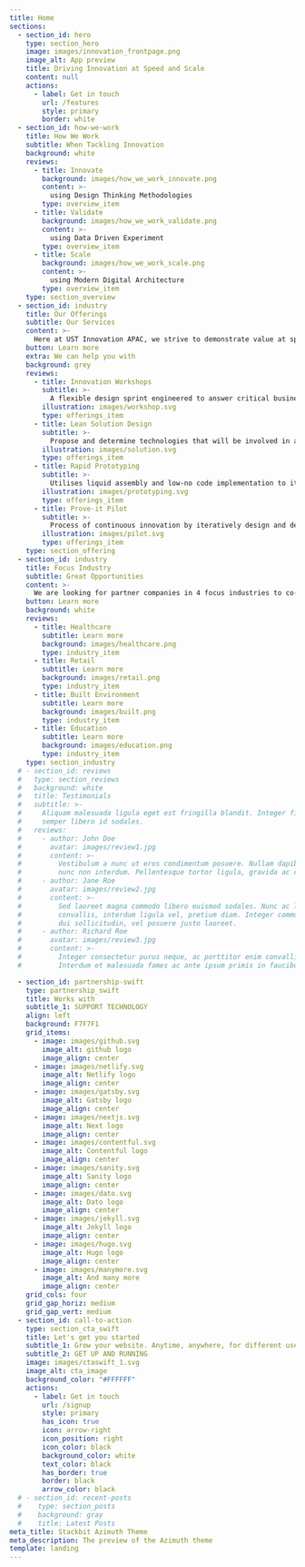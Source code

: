 ```yaml
---
title: Home
sections:
  - section_id: hero
    type: section_hero
    image: images/innovation_frontpage.png
    image_alt: App preview
    title: Driving Innovation at Speed and Scale
    content: null
    actions:
      - label: Get in touch
        url: /features
        style: primary
        border: white
  - section_id: how-we-work
    title: How We Work
    subtitle: When Tackling Innovation
    background: white
    reviews:
      - title: Innovate
        background: images/how_we_work_innovate.png
        content: >-
          using Design Thinking Methodologies
        type: overview_item
      - title: Validate
        background: images/how_we_work_validate.png
        content: >-
          using Data Driven Experiment
        type: overview_item
      - title: Scale
        background: images/how_we_work_scale.png
        content: >-
          using Modern Digital Architecture
        type: overview_item
    type: section_overview
  - section_id: industry
    title: Our Offerings
    subtitle: Our Services
    content: >-
      Here at UST Innovation APAC, we strive to demonstrate value at speed. Our offerings seek to help you identify the right problem statements, design innovative yet scalable solutions, and rapidly prototyping to validate and iterate continuously.
    button: Learn more
    extra: We can help you with
    background: grey
    reviews:
      - title: Innovation Workshops
        subtitle: >-
          A flexible design sprint engineered to answer critical business questions through design, prototyping, and testing ideas with customer.
        illustration: images/workshop.svg
        type: offerings_item
      - title: Lean Solution Design
        subtitle: >-
          Propose and determine technologies that will be involved in actionable plans that solve your every business requirements identified.
        illustration: images/solution.svg
        type: offerings_item
      - title: Rapid Prototyping
        subtitle: >-
          Utilises liquid assembly and low-no code implementation to iteratively churn out sufficiently complex solutions in short time spans, reaching potential solutions early and at minimal costs.
        illustration: images/prototyping.svg
        type: offerings_item
      - title: Prove-it Pilot
        subtitle: >-
          Process of continuous innovation by iteratively design and deliver validated innovation solution through rapid iterative development and data driven experimentation.
        illustration: images/pilot.svg
        type: offerings_item
    type: section_offering
  - section_id: industry
    title: Focus Industry
    subtitle: Great Opportunities
    content: >-
      We are looking for partner companies in 4 focus industries to co-design and co-develop innovative solutions to solve industry business problems.
    button: Learn more
    background: white
    reviews:
      - title: Healthcare
        subtitle: Learn more
        background: images/healthcare.png
        type: industry_item
      - title: Retail
        subtitle: Learn more
        background: images/retail.png
        type: industry_item
      - title: Built Environment
        subtitle: Learn more
        background: images/built.png
        type: industry_item
      - title: Education
        subtitle: Learn more
        background: images/education.png
        type: industry_item
    type: section_industry
  # - section_id: reviews
  #   type: section_reviews
  #   background: white
  #   title: Testimonials
  #   subtitle: >-
  #     Aliquam malesuada ligula eget est fringilla blandit. Integer finibus
  #     semper libero id sodales.
  #   reviews:
  #     - author: John Doe
  #       avatar: images/review1.jpg
  #       content: >-
  #         Vestibulum a nunc ut eros condimentum posuere. Nullam dapibus quis
  #         nunc non interdum. Pellentesque tortor ligula, gravida ac commodo eu.
  #     - author: Jane Roe
  #       avatar: images/review2.jpg
  #       content: >-
  #         Sed laoreet magna commodo libero euismod sodales. Nunc ac libero
  #         convallis, interdum ligula vel, pretium diam. Integer commodo sem at
  #         dui sollicitudin, vel posuere justo laoreet.
  #     - author: Richard Roe
  #       avatar: images/review3.jpg
  #       content: >-
  #         Integer consectetur purus neque, ac porttitor enim convallis vitae.
  #         Interdum et malesuada fames ac ante ipsum primis in faucibus.

  - section_id: partnership-swift
    type: partnership_swift
    title: Works with
    subtitle_1: SUPPORT TECHNOLOGY
    align: left
    background: F7F7F1
    grid_items:
      - image: images/github.svg
        image_alt: github logo
        image_align: center
      - image: images/netlify.svg
        image_alt: Netlify logo
        image_align: center
      - image: images/gatsby.svg
        image_alt: Gatsby logo
        image_align: center
      - image: images/nextjs.svg
        image_alt: Next logo
        image_align: center
      - image: images/contentful.svg
        image_alt: Contentful logo
        image_align: center
      - image: images/sanity.svg
        image_alt: Sanity logo
        image_align: center
      - image: images/dato.svg
        image_alt: Dato logo
        image_align: center
      - image: images/jekyll.svg
        image_alt: Jekyll logo
        image_align: center
      - image: images/hugo.svg
        image_alt: Hugo logo
        image_align: center
      - image: images/manymore.svg
        image_alt: And many more
        image_align: center
    grid_cols: four
    grid_gap_horiz: medium
    grid_gap_vert: medium
  - section_id: call-to-action
    type: section_cta_swift
    title: Let's get you started
    subtitle_1: Grow your website. Anytime, anywhere, for different use cases.
    subtitle_2: GET UP AND RUNNING
    image: images/ctaswift_1.svg
    image_alt: cta_image
    background_color: "#FFFFFF"
    actions:
      - label: Get in touch
        url: /signup
        style: primary
        has_icon: true
        icon: arrow-right
        icon_position: right
        icon_color: black
        background_color: white
        text_color: black
        has_border: true
        border: black
        arrow_color: black
  # - section_id: recent-posts
  #    type: section_posts
  #    background: gray
  #    title: Latest Posts
meta_title: Stackbit Azimuth Theme
meta_description: The preview of the Azimuth theme
template: landing
---
```

